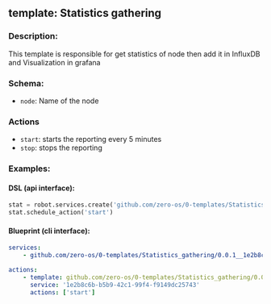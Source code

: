 ## template: Statistics gathering 

### Description:
This template is responsible for get statistics of node then add it in InfluxDB and Visualization in grafana

### Schema:

- `node`: Name of the node

### Actions
- `start`: starts the reporting every 5 minutes
- `stop`: stops the reporting


### Examples:
#### DSL (api interface):
```python
stat = robot.services.create('github.com/zero-os/0-templates/Statistics_gathering/0.0.1','1e2b8c6b-b5b9-42c1-99f4-f9149dc25743')
stat.schedule_action('start')
```

#### Blueprint (cli interface):
```yaml
services:
    - github.com/zero-os/0-templates/Statistics_gathering/0.0.1__1e2b8c6b-b5b9-42c1-99f4-f9149dc25743:

actions:
    - template: github.com/zero-os/0-templates/Statistics_gathering/0.0.1
      service: '1e2b8c6b-b5b9-42c1-99f4-f9149dc25743'
      actions: ['start']
```